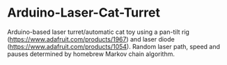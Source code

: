 Arduino-Laser-Cat-Turret
========================

Arduino-based laser turret/automatic cat toy using a pan-tilt
rig (https://www.adafruit.com/products/1967) and laser diode
(https://www.adafruit.com/products/1054). Random laser path, speed
and pauses determined by homebrew Markov chain algorithm.
